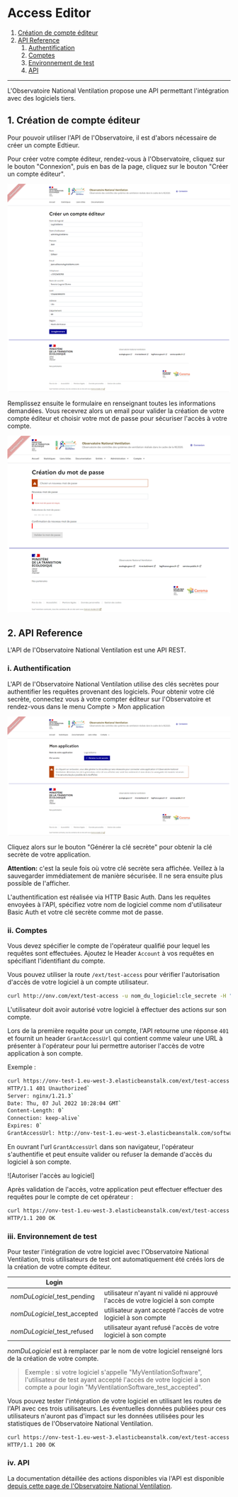 # Access Editor

1. [Création de compte éditeur](#creation)
2. [API Reference](#apiReference)
    1. [Authentification](#authentification)
    2. [Comptes](#comptes)
    3. [Environnement de test](#testEnv)
    4. [API](#api)

----

L'Observatoire National Ventilation propose une API permettant l'intégration avec des logiciels tiers.

## 1. Création de compte éditeur <a name="creation"></a>

Pour pouvoir utiliser l'API de l'Observatoire, il est d'abors nécessaire de créer un compte Edtieur.

Pour créer votre compte éditeur, rendez-vous à l'Observatoire, cliquez sur le bouton "Connexion", puis en bas de la page, cliquez sur le bouton "Créer un compte éditeur".


![Création de compte utilisateur](https://github.com/dooApp/onv/blob/docs/wiki-images/create_editor_compte.png?raw=true)

Remplissez ensuite le formulaire en renseignant toutes les informations demandées. Vous recevrez alors un email pour valider la création de votre compte éditeur et choisir votre mot de passe pour sécuriser l'accès à votre compte.

![Créer votre mot de passe](https://github.com/dooApp/onv/blob/docs/wiki-images/set_password.png?raw=true)

## 2. API Reference <a name="apiReference"></a>

L'API de l'Observatoire National Ventilation est une API REST.

### i.  Authentification <a name="authentification"></a>

L'API de l'Observatoire National Ventilation utilise des clés secrètes pour authentifier les requêtes provenant des logiciels. Pour obtenir votre clé secrète, connectez vous à votre compter éditeur sur l'Observatoire et rendez-vous dans le menu Compte > Mon application

![Générer une clé secrète](https://github.com/dooApp/onv/blob/docs/wiki-images/generate_secret_key.png?raw=true)

Cliquez alors sur le bouton "Générer la clé secrète" pour obtenir la clé secrète de votre application.

**Attention:** c'est la seule fois où votre clé secrète sera affichée. Veillez à la sauvegarder immédiatement de manière sécurisée. Il ne sera ensuite plus possible de l'afficher.

L'authentification est réalisée via HTTP Basic Auth. Dans les requêtes envoyées à l'API, spécifiez votre nom de logiciel comme nom d'utilisateur Basic Auth et votre clé secrète comme mot de passe.

### ii. Comptes <a name="comptes"></a>

Vous devez spécifier le compte de l'opérateur qualifié pour lequel les requêtes sont effectuées. Ajoutez le Header ``Account`` à vos requêtes en spécifiant l'identifiant du compte.

Vous pouvez utiliser la route ``/ext/test-access`` pour vérifier l'autorisation d'accès de votre logiciel à un compte utilisateur.

```Bash
curl http://onv.com/ext/test-access -u nom_du_logiciel:cle_secrete -H "Account:id_de_l_operateur"
```

L'utilisateur doit avoir autorisé votre logiciel à effectuer des actions sur son compte.

Lors de la première requête pour un compte, l'API retourne une réponse ``401`` et fournit un header ``GrantAccessUrl`` qui contient comme valeur une URL à présenter à l'opérateur pour lui permettre autoriser l'accès de votre application à son compte.

Exemple :


```Bash
curl https://onv-test-1.eu-west-3.elasticbeanstalk.com/ext/test-access -u nom_du_logiciel:cle_secrete -H "Account:id_de_l_operateur" --head
HTTP/1.1 401 Unauthorized`
Server: nginx/1.21.3`
Date: Thu, 07 Jul 2022 10:28:04 GMT`
Content-Length: 0`
Connection: keep-alive`
Expires: 0`
GrantAccessUrl: http://onv-test-1.eu-west-3.elasticbeanstalk.com/software-authorization/1/grant-access`
```

En ouvrant l'url ``GrantAccessUrl`` dans son navigateur, l'opérateur s'authentifie et peut ensuite valider ou refuser la demande d'accès du logiciel à son compte.

![Autoriser l'accès au logiciel]

Après validation de l'accès, votre application peut effectuer effectuer des requêtes pour le compte de cet opérateur :

```Bash
curl https://onv-test-1.eu-west-3.elasticbeanstalk.com/ext/test-access -u nom_du_logiciel:cle_secrete -H "Account:id_de_l_operateur" --head
HTTP/1.1 200 OK
```

### iii. Environnement de test <a name="testEnv"></a>

Pour tester l'intégration de votre logiciel avec l'Observatoire National Ventilation, trois utilisateurs de test ont automatiquement été créés lors de la création de votre compte éditeur.

|Login||
|---|---|
|*nomDuLogiciel*_test_pending|utilisateur n'ayant ni validé ni approuvé l'accès de votre logiciel à son compte|
|*nomDuLogiciel*_test_accepted|utilisateur ayant accepté l'accès de votre logiciel à son compte|
|*nomDuLogiciel*_test_refused|utilisateur ayant refusé l'accès de votre logiciel à son compte|

*nomDuLogiciel* est à remplacer par le nom de votre logiciel renseigné lors de la création de votre compte.

> Exemple : si votre logiciel s'appelle "MyVentilationSoftware", l'utilisateur de test ayant accepté l'accès de votre logiciel à son compte a pour login "MyVentilationSoftware_test_accepted".

Vous pouvez tester l'intégration de votre logiciel en utilisant les routes de l'API avec ces trois utilisateurs. Les éventuelles données publiées pour ces utilisateurs n'auront pas d'impact sur les données utilisées pour les statistiques de l'Observatoire National Ventilation.

```Bash
curl https://onv-test-1.eu-west-3.elasticbeanstalk.com/ext/test-access -u MyVentilationSoftware:cle_secrete -H "Account:MyVentilationSoftware_test_accepted" --head
HTTP/1.1 200 OK
```

### iv. API <a name="api"></a> 
La documentation détaillée des actions disponibles via l'API est disponible [depuis cette page de l'Observatoire National Ventilation](https://onv-test-1.eu-west-3.elasticbeanstalk.com/editor/docs).
